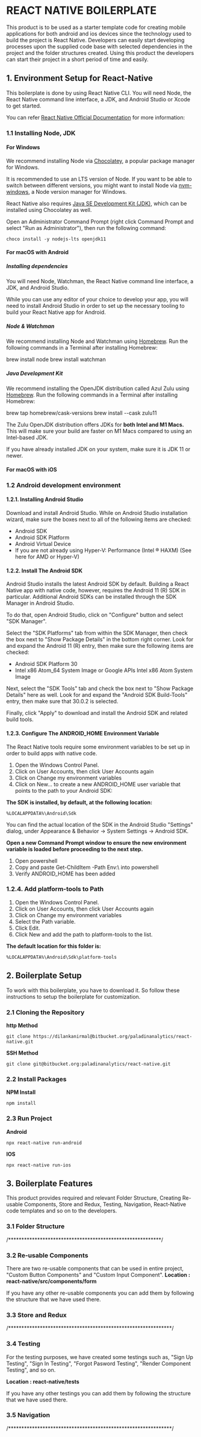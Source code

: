 # REACT NATIVE BOILERPLATE

This product is to be used as a starter template code for creating mobile applications for both android and ios devices since the technology used to build the project is React Native. Developers can easily start developing processes upon the supplied code base with selected dependencies in the project and the folder structures created. Using this product the developers can start their project in a short period of time and easily.

## 1. Environment Setup for React-Native

 This boilerplate is done by using React Native CLI. You will need Node, the React Native command line interface, a JDK, and Android Studio or Xcode to get started.
 
 You can refer [React Native Official Documentation](https://reactnative.dev/docs/environment-setup) for more information: 

### 1.1 Installing Node, JDK

#### For Windows

We recommend installing Node via [Chocolatey](https://chocolatey.org/), a popular package manager for Windows.

It is recommended to use an LTS version of Node. If you want to be able to switch between different versions, you might want to install Node via [nvm-windows](https://github.com/coreybutler/nvm-windows), a Node version manager for Windows.

React Native also requires [Java SE Development Kit (JDK)](https://openjdk.java.net/projects/jdk/11/), which can be installed using Chocolatey as well.

Open an Administrator Command Prompt (right click Command Prompt and select "Run as Administrator"), then run the following command:

    choco install -y nodejs-lts openjdk11
    
#### For macOS with Android

##### Installing dependencies

You will need Node, Watchman, the React Native command line interface, a JDK, and Android Studio.

While you can use any editor of your choice to develop your app, you will need to install Android Studio in order to set up the necessary tooling to build your React Native app for Android.

##### Node & Watchman

We recommend installing Node and Watchman using [Homebrew](http://brew.sh/). Run the following commands in a Terminal after installing Homebrew:

 brew install node
 brew install watchman
 
##### Java Development Kit

We recommend installing the OpenJDK distribution called Azul Zulu using [Homebrew](http://brew.sh/). Run the following commands in a Terminal after installing Homebrew:

 brew tap homebrew/cask-versions
 brew install --cask zulu11

The Zulu OpenJDK distribution offers JDKs for **both Intel and M1 Macs.** This will make sure your build are faster on M1 Macs compared to using an Intel-based JDK.

If you have already installed JDK on your system, make sure it is JDK 11 or newer.

#### For macOS with iOS

### 1.2 Android development environment

#### 1.2.1. Installing Android Studio

Download and install Android Studio. While on Android Studio installation wizard, make sure the boxes next to all of the following items are checked:
 * Android SDK
 * Android SDK Platform
 * Android Virtual Device
 * If you are not already using Hyper-V: Performance (Intel ® HAXM) (See here for AMD or Hyper-V)

#### 1.2.2. Install The Android SDK

Android Studio installs the latest Android SDK by default. Building a React Native app with native code, however, requires the Android 11 (R) SDK in particular. Additional Android SDKs can be installed through the SDK Manager in Android Studio.

To do that, open Android Studio, click on "Configure" button and select "SDK Manager".

Select the "SDK Platforms" tab from within the SDK Manager, then check the box next to "Show Package Details" in the bottom right corner. Look for and expand the Android 11 (R) entry, then make sure the following items are checked:

 * Android SDK Platform 30
 * Intel x86 Atom_64 System Image or Google APIs Intel x86 Atom System Image

Next, select the "SDK Tools" tab and check the box next to "Show Package Details" here as well. Look for and expand the "Android SDK Build-Tools" entry, then make sure that 30.0.2 is selected.

Finally, click "Apply" to download and install the Android SDK and related build tools.

#### 1.2.3. Configure The ANDROID_HOME Environment Variable

The React Native tools require some environment variables to be set up in order to build apps with native code.

 1. Open the Windows Control Panel.
 2. Click on User Accounts, then click User Accounts again
 3. Click on Change my environment variables
 4. Click on New... to create a new ANDROID_HOME user variable that points to the path to your Android SDK:

**The SDK is installed, by default, at the following location:**

    %LOCALAPPDATA%\Android\Sdk

You can find the actual location of the SDK in the Android Studio "Settings" dialog, under Appearance & Behavior → System Settings → Android SDK.

**Open a new Command Prompt window to ensure the new environment variable is loaded before proceeding to the next step.**

 1. Open powershell
 2. Copy and paste Get-ChildItem -Path Env:\ into powershell
 3. Verify ANDROID_HOME has been added

### 1.2.4. Add platform-tools to Path

 1. Open the Windows Control Panel.
 2. Click on User Accounts, then click User Accounts again
 3. Click on Change my environment variables
 4. Select the Path variable.
 5. Click Edit.
 6. Click New and add the path to platform-tools to the list.

**The default location for this folder is:**

    %LOCALAPPDATA%\Android\Sdk\platform-tools

## 2. Boilerplate Setup

To work with this boilerplate, you have to download it. So follow these instructions to setup the boilerplate for customization.

### 2.1 Cloning the Repository

   **http Method**
   
    git clone https://dilankanirmal@bitbucket.org/paladinanalytics/react-native.git
    
   **SSH Method**
   
    git clone git@bitbucket.org:paladinanalytics/react-native.git
    
### 2.2 Install Packages

   **NPM Install**
   
    npm install
    
### 2.3 Run Project

   **Android**
   
    npx react-native run-android
   
   **IOS**
   
    npx react-native run-ios

## 3. Boilerplate Features

This product provides required and relevant Folder Structure, Creating Re-usable Components, Store and Redux, Testing, Navigation, React-Native code templates and so on to the developers.

### 3.1 Folder Structure

/**********************************************************/

### 3.2 Re-usable Components

There are two re-usable components that can be used in entire project, "Custom Button Components" and "Custom Input Component".
     **Location : react-native/src/components/form**
     
If you have any other re-usable components you can add them by following the structure that we have used there. 

### 3.3 Store and Redux

/**************************************************************/

### 3.4 Testing 

For the testing purposes, we have created some testings such as, "Sign Up Testing", "Sign In Testing", "Forgot Pasword Testing", "Render Component Testing", and so on.
    
   **Location : react-native/__tests__**
   
If you have any other testings you can add them by following the structure that we have used there.

### 3.5 Navigation 

/**************************************************************/
